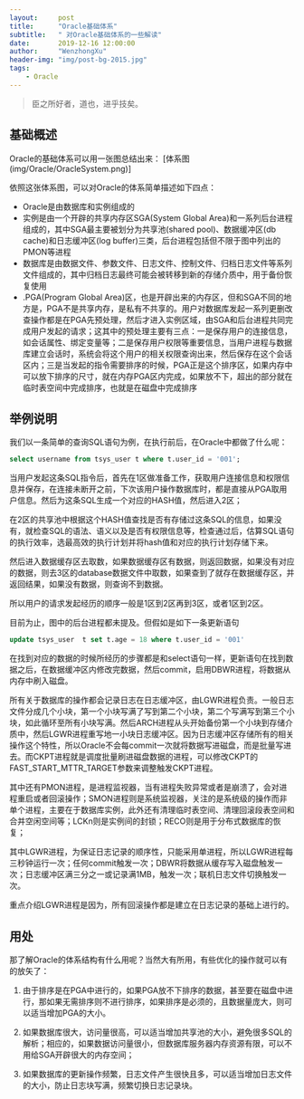 ```yaml
---
layout:     post
title:      "Oracle基础体系"
subtitle:   " 对Oracle基础体系的一些解读"
date:       2019-12-16 12:00:00
author:     "WenzhongXu"
header-img: "img/post-bg-2015.jpg"
tags:
    - Oracle
---
```


> 臣之所好者，道也，进乎技矣。

## 基础概述

Oracle的基础体系可以用一张图总结出来：
[体系图(img/Oracle/OracleSystem.png)]

依照这张体系图，可以对Oracle的体系简单描述如下四点：
* Oracle是由数据库和实例组成的
* 实例是由一个开辟的共享内存区SGA(System Global Area)和一系列后台进程组成的，其中SGA最主要被划分为共享池(shared pool)、数据缓冲区(db cache)和日志缓冲区(log buffer)三类，后台进程包括但不限于图中列出的PMON等进程
* 数据库是由数据文件、参数文件、日志文件、控制文件、归档日志文件等系列文件组成的，其中归档日志最终可能会被转移到新的存储介质中，用于备份恢复使用
* .PGA(Program Global Area)区，也是开辟出来的内存区，但和SGA不同的地方是，PGA不是共享内存，是私有不共享的。用户对数据库发起一系列更删改查操作都是在PGA先预处理，然后才进入实例区域，由SGA和后台进程共同完成用户发起的请求；这其中的预处理主要有三点：一是保存用户的连接信息，如会话属性、绑定变量等；二是保存用户权限等重要信息，当用户进程与数据库建立会话时，系统会将这个用户的相关权限查询出来，然后保存在这个会话区内；三是当发起的指令需要排序的时候，PGA正是这个排序区，如果内存中可以放下排序的尺寸，就在内存PGA区内完成，如果放不下，超出的部分就在临时表空间中完成排序，也就是在磁盘中完成排序

## 举例说明

我们以一条简单的查询SQL语句为例，在执行前后，在Oracle中都做了什么呢：

```sql
select username from tsys_user t where t.user_id = '001';
```

当用户发起这条SQL指令后，首先在1区做准备工作，获取用户连接信息和权限信息并保存，在连接未断开之前，下次该用户操作数据库时，都是直接从PGA取用户信息。然后为这条SQL生成一个对应的HASH值，然后进入2区；

在2区的共享池中根据这个HASH值查找是否有存储过这条SQL的信息，如果没有，就检查SQL的语法、语义以及是否有权限信息等，检查通过后，估算SQL语句的执行效率，选最高效的执行计划并将hash值和对应的执行计划存储下来。

然后进入数据缓存区去取数，如果数据缓存区有数据，则返回数据，如果没有对应的数据，则去3区的database数据文件中取数，如果查到了就存在数据缓存区，并返回结果，如果没有数据，则查询不到数据。

所以用户的请求发起经历的顺序一般是1区到2区再到3区，或者1区到2区。

目前为止，图中的后台进程都未提及。但假如是如下一条更新语句

```sql
update tsys_user  t set t.age = 18 where t.user_id = '001'
```

在找到对应的数据的时候所经历的步骤都是和select语句一样，更新语句在找到数据之后，在数据缓冲区内修改完数据，然后commit，启用DBWR进程，将数据从内存中刷入磁盘。

所有关于数据库的操作都会记录日志在日志缓冲区，由LGWR进程负责。一般日志文件分成几个小块，第一个小块写满了写到第二个小块，第二个写满写到第三个小块，如此循环至所有小块写满。然后ARCH进程从头开始备份第一个小块到存储介质中，然后LGWR进程重写地一小块日志缓冲区。因为日志缓冲区存储所有的相关操作这个特性，所以Oracle不会每commit一次就将数据写进磁盘，而是批量写进去。而CKPT进程就是调度批量刷进磁盘数据的进程，可以修改CKPT的FAST_START_MTTR_TARGET参数来调整触发CKPT进程。

其中还有PMON进程，是进程监视器，当有进程失败异常或者是崩溃了，会对进程重启或者回滚操作；SMON进程则是系统监视器，关注的是系统级的操作而非单个进程，主要在于数据库实例，此外还有清理临时表空间、清理回滚段表空间和合并空闲空间等；LCKn则是实例间的封锁；RECO则是用于分布式数据库的恢复；

其中LGWR进程，为保证日志记录的顺序性，只能采用单进程，所以LGWR进程每三秒钟运行一次；任何commit触发一次；DBWR将数据从缓存写入磁盘触发一次；日志缓冲区满三分之一或记录满1MB，触发一次；联机日志文件切换触发一次。

重点介绍LGWR进程是因为，所有回滚操作都是建立在日志记录的基础上进行的。


## 用处
那了解Oracle的体系结构有什么用呢？当然大有所用，有些优化的操作就可以有的放矢了：

1. 由于排序是在PGA中进行的，如果PGA放不下排序的数据，甚至要在磁盘中进行，那如果无需排序则不进行排序，如果排序是必须的，且数据量庞大，则可以适当增加PGA的大小。

2. 如果数据库很大，访问量很高，可以适当增加共享池的大小，避免很多SQL的解析；相应的，如果数据访问量很小，但数据库服务器内存资源有限，可以不用给SGA开辟很大的内存空间；

3. 如果数据库的更新操作频繁，日志文件产生很快且多，可以适当增加日志文件的大小，防止日志块写满，频繁切换日志记录块。